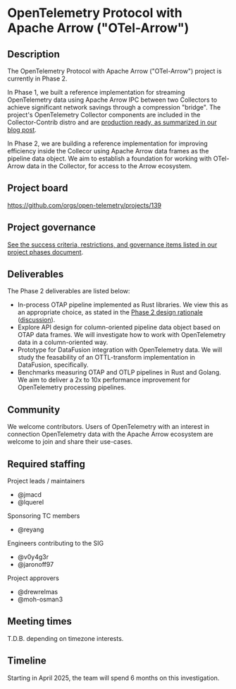 # OpenTelemetry Protocol with Apache Arrow ("OTel-Arrow")

## Description

The OpenTelemetry Protocol with Apache Arrow ("OTel-Arrow") project is
currently in Phase 2.

In Phase 1, we built a reference implementation for streaming
OpenTelemetry data using Apache Arrow IPC between two Collectors to
achieve significant network savings through a compression "bridge".
The project's OpenTelemetry Collector components are included in the
Collector-Contrib distro and are [production ready, as summarized in
our blog
post](https://opentelemetry.io/blog/2024/otel-arrow-production).

In Phase 2, we are building a reference implementation for improving
efficiency inside the Collecor using Apache Arrow data frames as the
pipeline data object.  We aim to establish a foundation for working
with OTel-Arrow data in the Collector, for access to the Arrow
ecosystem.

## Project board

https://github.com/orgs/open-telemetry/projects/139

## Project governance

[See the success criteria, restrictions, and governance items listed in
our project phases document](https://github.com/open-telemetry/otel-arrow/blob/main/docs/project-phases.md).

## Deliverables

The Phase 2 deliverables are listed below:

- In-process OTAP pipeline implemented as Rust libraries. We view this
  as an appropriate choice, as stated in the [Phase 2 design
  rationale](https://github.com/open-telemetry/otel-arrow/blob/main/docs/phase2-design.md#choice-of-rust)
  ([discussion](https://github.com/open-telemetry/otel-arrow/issues/294)).
- Explore API design for column-oriented pipeline data object based on
  OTAP data frames. We will investigate how to work with OpenTelemetry
  data in a column-oriented way.
- Prototype for DataFusion integration with OpenTelemetry data. We
  will study the feasability of an OTTL-transform implementation in
  DataFusion, specifically.
- Benchmarks measuring OTAP and OTLP pipelines in Rust and Golang. We
  aim to deliver a 2x to 10x performance improvement for OpenTelemetry
  processing pipelines.

## Community

We welcome contributors.  Users of OpenTelemetry with an interest in
connection OpenTelemetry data with the Apache Arrow ecosystem are
welcome to join and share their use-cases.

## Required staffing

Project leads / maintainers

* @jmacd
* @lquerel

Sponsoring TC members

* @reyang

Engineers contributing to the SIG

* @v0y4g3r
* @jaronoff97

Project approvers

* @drewrelmas
* @moh-osman3

## Meeting times

T.D.B. depending on timezone interests.

## Timeline

Starting in April 2025, the team will spend 6 months on this investigation.
